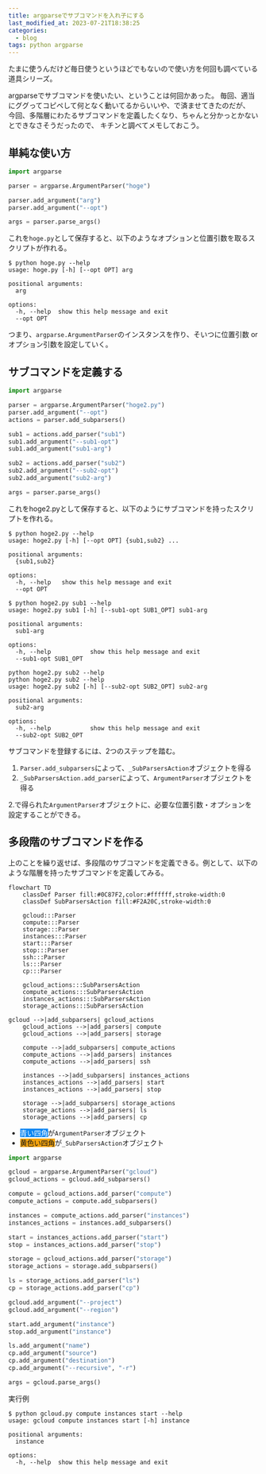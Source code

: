 ```yaml
---
title: argparseでサブコマンドを入れ子にする
last_modified_at: 2023-07-21T18:38:25
categories:
  - blog
tags: python argparse
---
```


たまに使うんだけど毎日使うというほどでもないので使い方を何回も調べている道具シリーズ。

argparseでサブコマンドを使いたい、ということは何回かあった。
毎回、適当にググってコピペして何となく動いてるからいいや、で済ませてきたのだが、
今回、多階層にわたるサブコマンドを定義したくなり、ちゃんと分かっとかないとできなさそうだったので、
キチンと調べてメモしておこう。

## 単純な使い方

```python
import argparse

parser = argparse.ArgumentParser("hoge")

parser.add_argument("arg")
parser.add_argument("--opt")

args = parser.parse_args()
```

これを`hoge.py`として保存すると、以下のようなオプションと位置引数を取るスクリプトが作れる。

```shell
$ python hoge.py --help
usage: hoge.py [-h] [--opt OPT] arg

positional arguments:
  arg

options:
  -h, --help  show this help message and exit
  --opt OPT
```

つまり、`argparse.ArgumentParser`のインスタンスを作り、そいつに位置引数 or オプション引数を設定していく。

## サブコマンドを定義する

```python
import argparse

parser = argparse.ArgumentParser("hoge2.py")
parser.add_argument("--opt")
actions = parser.add_subparsers()

sub1 = actions.add_parser("sub1")
sub1.add_argument("--sub1-opt")
sub1.add_argument("sub1-arg")

sub2 = actions.add_parser("sub2")
sub2.add_argument("--sub2-opt")
sub2.add_argument("sub2-arg")

args = parser.parse_args()
```

これをhoge2.pyとして保存すると、以下のようにサブコマンドを持ったスクリプトを作れる。

```shell
$ python hoge2.py --help
usage: hoge2.py [-h] [--opt OPT] {sub1,sub2} ...

positional arguments:
  {sub1,sub2}

options:
  -h, --help   show this help message and exit
  --opt OPT
```

```shell
$ python hoge2.py sub1 --help
usage: hoge2.py sub1 [-h] [--sub1-opt SUB1_OPT] sub1-arg

positional arguments:
  sub1-arg

options:
  -h, --help           show this help message and exit
  --sub1-opt SUB1_OPT
```

```shell
python hoge2.py sub2 --help
python hoge2.py sub2 --help
usage: hoge2.py sub2 [-h] [--sub2-opt SUB2_OPT] sub2-arg

positional arguments:
  sub2-arg

options:
  -h, --help           show this help message and exit
  --sub2-opt SUB2_OPT
```

サブコマンドを登録するには、2つのステップを踏む。

1. `Parser.add_subparsers`によって、`_SubParsersAction`オブジェクトを得る
2. `_SubParsersAction.add_parser`によって、`ArgumentParser`オブジェクトを得る

2.で得られた`ArgumentParser`オブジェクトに、必要な位置引数・オプションを設定することができる。

## 多段階のサブコマンドを作る

上のことを繰り返せば、多段階のサブコマンドを定義できる。例として、以下のような階層を持ったサブコマンドを定義してみる。

```mermaid
flowchart TD
    classDef Parser fill:#0C87F2,color:#ffffff,stroke-width:0
    classDef SubParsersAction fill:#F2A20C,stroke-width:0

    gcloud:::Parser
    compute:::Parser
    storage:::Parser
    instances:::Parser
    start:::Parser
    stop:::Parser
    ssh:::Parser
    ls:::Parser
    cp:::Parser

    gcloud_actions:::SubParsersAction
    compute_actions:::SubParsersAction
    instances_actions:::SubParsersAction
    storage_actions:::SubParsersAction

gcloud -->|add_subparsers| gcloud_actions
    gcloud_actions -->|add_parsers| compute
    gcloud_actions -->|add_parsers| storage

    compute -->|add_subparsers| compute_actions
    compute_actions -->|add_parsers| instances
    compute_actions -->|add_parsers| ssh

    instances -->|add_subparsers| instances_actions
    instances_actions -->|add_parsers| start
    instances_actions -->|add_parsers| stop

    storage -->|add_subparsers| storage_actions
    storage_actions -->|add_parsers| ls
    storage_actions -->|add_parsers| cp
```

- <span style="background: #0C87F2; color:white">青い四角</span>が`ArgumentParser`オブジェクト
- <span style="background: #F2A20C">黄色い四角</span>が`_SubParsersAction`オブジェクト

```python
import argparse

gcloud = argparse.ArgumentParser("gcloud")
gcloud_actions = gcloud.add_subparsers()

compute = gcloud_actions.add_parser("compute")
compute_actions = compute.add_subparsers()

instances = compute_actions.add_parser("instances")
instances_actions = instances.add_subparsers()

start = instances_actions.add_parser("start")
stop = instances_actions.add_parser("stop")

storage = gcloud_actions.add_parser("storage")
storage_actions = storage.add_subparsers()

ls = storage_actions.add_parser("ls")
cp = storage_actions.add_parser("cp")

gcloud.add_argument("--project")
gcloud.add_argument("--region")

start.add_argument("instance")
stop.add_argument("instance")

ls.add_argument("name")
cp.add_argument("source")
cp.add_argument("destination")
cp.add_argument("--recursive", "-r")

args = gcloud.parse_args()
```

実行例

```shell
$ python gcloud.py compute instances start --help
usage: gcloud compute instances start [-h] instance

positional arguments:
  instance

options:
  -h, --help  show this help message and exit

```
